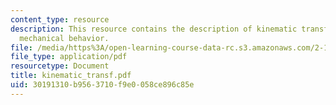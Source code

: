 ```yaml
---
content_type: resource
description: This resource contains the description of kinematic transformation of
  mechanical behavior.
file: /media/https%3A/open-learning-course-data-rc.s3.amazonaws.com/2-141-modeling-and-simulation-of-dynamic-systems-fall-2006/30191310b9563710f9e0058ce896c85e_kinematic_transf.pdf
file_type: application/pdf
resourcetype: Document
title: kinematic_transf.pdf
uid: 30191310-b956-3710-f9e0-058ce896c85e
---
```

